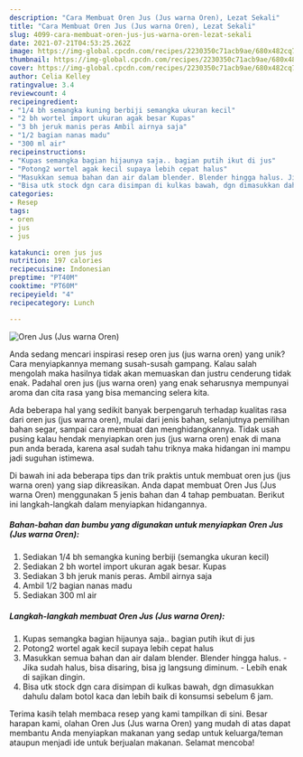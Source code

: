 ```yaml
---
description: "Cara Membuat Oren Jus (Jus warna Oren), Lezat Sekali"
title: "Cara Membuat Oren Jus (Jus warna Oren), Lezat Sekali"
slug: 4099-cara-membuat-oren-jus-jus-warna-oren-lezat-sekali
date: 2021-07-21T04:53:25.262Z
image: https://img-global.cpcdn.com/recipes/2230350c71acb9ae/680x482cq70/oren-jus-jus-warna-oren-foto-resep-utama.jpg
thumbnail: https://img-global.cpcdn.com/recipes/2230350c71acb9ae/680x482cq70/oren-jus-jus-warna-oren-foto-resep-utama.jpg
cover: https://img-global.cpcdn.com/recipes/2230350c71acb9ae/680x482cq70/oren-jus-jus-warna-oren-foto-resep-utama.jpg
author: Celia Kelley
ratingvalue: 3.4
reviewcount: 4
recipeingredient:
- "1/4 bh semangka kuning berbiji semangka ukuran kecil"
- "2 bh wortel import ukuran agak besar Kupas"
- "3 bh jeruk manis peras Ambil airnya saja"
- "1/2 bagian nanas madu"
- "300 ml air"
recipeinstructions:
- "Kupas semangka bagian hijaunya saja.. bagian putih ikut di jus"
- "Potong2 wortel agak kecil supaya lebih cepat halus"
- "Masukkan semua bahan dan air dalam blender. Blender hingga halus. Jika sudah halus, bisa disaring, bisa jg langsung diminum. Lebih enak di sajikan dingin."
- "Bisa utk stock dgn cara disimpan di kulkas bawah, dgn dimasukkan dahulu dalam botol kaca dan lebih baik di konsumsi sebelum 6 jam."
categories:
- Resep
tags:
- oren
- jus
- jus

katakunci: oren jus jus 
nutrition: 197 calories
recipecuisine: Indonesian
preptime: "PT40M"
cooktime: "PT60M"
recipeyield: "4"
recipecategory: Lunch

---
```



![Oren Jus (Jus warna Oren)](https://img-global.cpcdn.com/recipes/2230350c71acb9ae/680x482cq70/oren-jus-jus-warna-oren-foto-resep-utama.jpg)

Anda sedang mencari inspirasi resep oren jus (jus warna oren) yang unik? Cara menyiapkannya memang susah-susah gampang. Kalau salah mengolah maka hasilnya tidak akan memuaskan dan justru cenderung tidak enak. Padahal oren jus (jus warna oren) yang enak seharusnya mempunyai aroma dan cita rasa yang bisa memancing selera kita.

Ada beberapa hal yang sedikit banyak berpengaruh terhadap kualitas rasa dari oren jus (jus warna oren), mulai dari jenis bahan, selanjutnya pemilihan bahan segar, sampai cara membuat dan menghidangkannya. Tidak usah pusing kalau hendak menyiapkan oren jus (jus warna oren) enak di mana pun anda berada, karena asal sudah tahu triknya maka hidangan ini mampu jadi suguhan istimewa.




Di bawah ini ada beberapa tips dan trik praktis untuk membuat oren jus (jus warna oren) yang siap dikreasikan. Anda dapat membuat Oren Jus (Jus warna Oren) menggunakan 5 jenis bahan dan 4 tahap pembuatan. Berikut ini langkah-langkah dalam menyiapkan hidangannya.

<!--inarticleads1-->

##### Bahan-bahan dan bumbu yang digunakan untuk menyiapkan Oren Jus (Jus warna Oren):

1. Sediakan 1/4 bh semangka kuning berbiji (semangka ukuran kecil)
1. Sediakan 2 bh wortel import ukuran agak besar. Kupas
1. Sediakan 3 bh jeruk manis peras. Ambil airnya saja
1. Ambil 1/2 bagian nanas madu
1. Sediakan 300 ml air




<!--inarticleads2-->

##### Langkah-langkah membuat Oren Jus (Jus warna Oren):

1. Kupas semangka bagian hijaunya saja.. bagian putih ikut di jus
1. Potong2 wortel agak kecil supaya lebih cepat halus
1. Masukkan semua bahan dan air dalam blender. Blender hingga halus. - Jika sudah halus, bisa disaring, bisa jg langsung diminum. - Lebih enak di sajikan dingin.
1. Bisa utk stock dgn cara disimpan di kulkas bawah, dgn dimasukkan dahulu dalam botol kaca dan lebih baik di konsumsi sebelum 6 jam.




Terima kasih telah membaca resep yang kami tampilkan di sini. Besar harapan kami, olahan Oren Jus (Jus warna Oren) yang mudah di atas dapat membantu Anda menyiapkan makanan yang sedap untuk keluarga/teman ataupun menjadi ide untuk berjualan makanan. Selamat mencoba!
